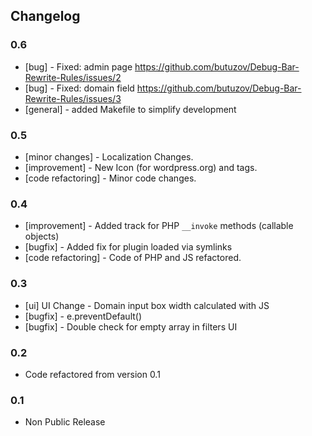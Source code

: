 ## Changelog

### 0.6
* [bug] - Fixed: admin page    https://github.com/butuzov/Debug-Bar-Rewrite-Rules/issues/2
* [bug] - Fixed: domain field  https://github.com/butuzov/Debug-Bar-Rewrite-Rules/issues/3
* [general] - added Makefile to simplify development

### 0.5
* [minor changes] - Localization Changes.
* [improvement] - New Icon (for wordpress.org) and tags.
* [code refactoring] - Minor code changes.

### 0.4
* [improvement] - Added track for PHP `__invoke` methods (callable objects)
* [bugfix] - Added fix for plugin loaded via symlinks
* [code refactoring] - Code of PHP and JS refactored.

### 0.3
* [ui] UI Change - Domain input box width calculated with JS
* [bugfix] - e.preventDefault()
* [bugfix] - Double check for empty array in filters UI

### 0.2
* Code refactored from version 0.1

### 0.1
* Non Public Release
